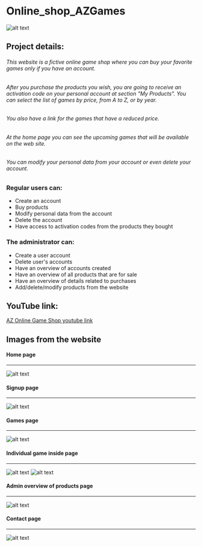 # Online_shop_AZGames
![alt text][logo]

[logo]: https://github.com/melisazanier/Online_shop_AZGames/blob/master/photos/MV_logo.png "Logo Title Text 2"

## Project details:
###### This website is a fictive online game shop where you can buy your favorite games only if you have an account.
###### After you purchase the products you wish, you are going to receive an activation code on your personal account at section "*My Products*". You can select the list of games by price, from A to Z, or by year.
###### You also have a link for the games that have a reduced price.
###### At the home page you can see the upcoming games that will be available on the web site.
###### You can modify your personal data from your account or even delete your account.

### Regular users can:
+ Create an account
+ Buy products
+ Modify personal data from the account
+ Delete the account
+ Have access to activation codes from the products they bought

### The administrator can:
+ Create a user account
+ Delete user's accounts
+ Have an overview of accounts created
+ Have an overview of all products that are for sale
+ Have an overview of details related to purchases
+ Add/delete/modify products from the website


## YouTube link:
[AZ Online Game Shop youtube link](https://www.youtube.com/watch?v=LvacTwL_QaY "Youtube link")

## Images from the website 

#### Home page
---
![alt text](https://github.com/melisazanier/Online_shop_AZGames/blob/master/imagesGit/image1.png "Home page")
#### Signup page
---
![alt text](https://github.com/melisazanier/Online_shop_AZGames/blob/master/imagesGit/image6.png "Signup page")

#### Games page
---
![alt text](https://github.com/melisazanier/Online_shop_AZGames/blob/master/imagesGit/image2.png "Games page")

#### Individual game inside page
---
![alt text](https://github.com/melisazanier/Online_shop_AZGames/blob/master/imagesGit/image4.png "Individual game inside page")
![alt text](https://github.com/melisazanier/Online_shop_AZGames/blob/master/imagesGit/image5.png "Individual game inside page")

#### Admin overview of products page
---
![alt text](https://github.com/melisazanier/Online_shop_AZGames/blob/master/imagesGit/image7.png "Admin overview of products page")


#### Contact page
---
![alt text](https://github.com/melisazanier/Online_shop_AZGames/blob/master/imagesGit/image3.png "Contact page")

